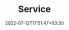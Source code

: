 ---
title: "Service"
date: 2022-07-12T17:51:47+03:30
draft: false
headless: true

num_items: 3

items:
- text: "Co-Organizer: [Students@Systems](https://students-at-systems.org/) (join us in organizing more events to connect the systems community!) 🧑‍💻"
  extra_text: "2024"
  date: 2023-10-20
- text: "Co-Organizer: [qSTEM 🏳️‍🌈](https://egsc.engineering.columbia.edu/content/qstem-club), Columbia University"
  extra_text: "2023"
  date: 2023-05-17
- text: "Reviewer: [Computer Science PhD Pre-Submission Application Review (PAR) Program](https://www.cs.columbia.edu/cscu-phd-par-program/), Columbia Univeristy"
  extra_text: "2023"
  date: 2023-03-28

# - text: "I joined [The Coolest Startup in the World](https://goodluck.com) as the CEO"
#   extra_text: "August 2023."
#   date: 2023-11-20
# - text: "How to deploy in the era of cloud services?"
#   link: https://https://feathericons.com//
#   extra_text: "Software Engineering Daily Podcast, Feb. 2021."
#   date: 2022-11-20
# - text: "Past, present and future of decentralized computing"
#   link: https://https://feathericons.com//
#   extra_text: "The New York Times, Feb. 2020."
#   date: 2021-11-20
# - text: "How to give a communicative research talk?"
#   link: "/en/talks/how-to-give-a-communicative-research-talk/"
#   extra_text: "Software Engineering Daily Podcast, Jan. 2020."
#   icon: "youtube"
#   date: 2020-11-20
# - text: "The new era of software engineering"
#   link: https://https://feathericons.com//
#   extra_text: "Software Engineering Daily Podcast, Jan. 2020."
#   icon: "youtube"
#   date: 2020-11-20
# - text: "How to write a good paper?"
#   link: https://https://feathericons.com//
#   extra_text: "HotOS'19."
#   icon: "youtube"
#   date: 2020-11-20
---